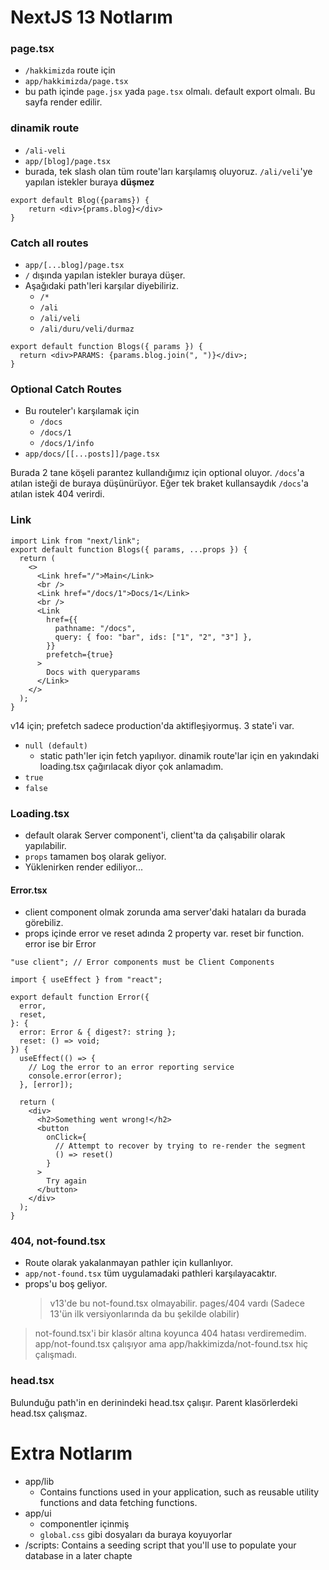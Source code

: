 # NextJS 13 Notlarım

### page.tsx

- `/hakkimizda` route için
- `app/hakkimizda/page.tsx`
- bu path içinde `page.jsx` yada `page.tsx` olmalı. default export olmalı. Bu sayfa render edilir.

### dinamik route

- `/ali-veli`
- `app/[blog]/page.tsx`
- burada, tek slash olan tüm route'ları karşılamış oluyoruz. `/ali/veli`'ye yapılan istekler buraya **düşmez**

```tsx
export default Blog({params}) {
    return <div>{prams.blog}</div>
}
```

### Catch all routes

- `app/[...blog]/page.tsx`
- `/` dışında yapılan istekler buraya düşer.
- Aşağıdaki path'leri karşılar diyebiliriz.
  - `/*`
  - `/ali`
  - `/ali/veli`
  - `/ali/duru/veli/durmaz`

```tsx
export default function Blogs({ params }) {
  return <div>PARAMS: {params.blog.join(", ")}</div>;
}
```

### Optional Catch Routes

- Bu routeler'ı karşılamak için
  - `/docs`
  - `/docs/1`
  - `/docs/1/info`
- `app/docs/[[...posts]]/page.tsx`

Burada 2 tane köşeli parantez kullandığımız için optional oluyor. `/docs`'a atılan isteği de buraya düşünürüyor. Eğer tek braket kullansaydık `/docs`'a atılan istek 404 verirdi.

### Link

```tsx
import Link from "next/link";
export default function Blogs({ params, ...props }) {
  return (
    <>
      <Link href="/">Main</Link>
      <br />
      <Link href="/docs/1">Docs/1</Link>
      <br />
      <Link
        href={{
          pathname: "/docs",
          query: { foo: "bar", ids: ["1", "2", "3"] },
        }}
        prefetch={true}
      >
        Docs with queryparams
      </Link>
    </>
  );
}
```

v14 için; prefetch sadece production'da aktifleşiyormuş. 3 state'i var.

- `null (default)`
  - static path'ler için fetch yapılıyor. dinamik route'lar için en yakındaki loading.tsx çağırılacak diyor çok anlamadım.
- `true`
- `false`

### Loading.tsx

- default olarak Server component'i, client'ta da çalışabilir olarak yapılabilir.
- `props` tamamen boş olarak geliyor.
- Yüklenirken render ediliyor...

#### Error.tsx

- client component olmak zorunda ama server'daki hataları da burada görebiliz.
- props içinde error ve reset adında 2 property var. reset bir function. error ise bir Error

```tsx
"use client"; // Error components must be Client Components

import { useEffect } from "react";

export default function Error({
  error,
  reset,
}: {
  error: Error & { digest?: string };
  reset: () => void;
}) {
  useEffect(() => {
    // Log the error to an error reporting service
    console.error(error);
  }, [error]);

  return (
    <div>
      <h2>Something went wrong!</h2>
      <button
        onClick={
          // Attempt to recover by trying to re-render the segment
          () => reset()
        }
      >
        Try again
      </button>
    </div>
  );
}
```

### 404, not-found.tsx

- Route olarak yakalanmayan pathler için kullanlıyor.
- `app/not-found.tsx` tüm uygulamadaki pathleri karşılayacaktır.
- props'u boş geliyor.
  > v13'de bu not-found.tsx olmayabilir. pages/404 vardı (Sadece 13'ün ilk versiyonlarında da bu şekilde olabilir)

> not-found.tsx'i bir klasör altına koyunca 404 hatası verdiremedim. app/not-found.tsx çalışıyor ama app/hakkimizda/not-found.tsx hiç çalışmadı.


### head.tsx
Bulunduğu path'in en derinindeki head.tsx çalışır. Parent klasörlerdeki head.tsx çalışmaz.


# Extra Notlarım
- app/lib
  - Contains functions used in your application, such as reusable utility functions and data fetching functions.
- app/ui
  - componentler içinmiş
  - `global.css` gibi dosyaları da buraya koyuyorlar
- /scripts: Contains a seeding script that you'll use to populate your database in a later chapte